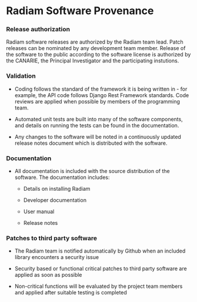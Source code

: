 # Radiam Software Provenance 

### Release authorization

Radiam software releases are authorized by the Radiam team lead.  Patch releases can be nominated by any development team member.  Release of the software to the public according to the software license is authorized by the CANARIE, the Principal Investigator and the participating instutions.

### Validation  

* Coding follows the standard of the framework it is being written in - for example, the API code follows Django Rest Framework standards. Code reviews are applied when possible by members of the programming team.

* Automated unit tests are built into many of the software components, and details on running the tests can be found in the documentation.

* Any changes to the software will be noted in a continuously updated release notes document which is distributed with the software.

### Documentation

* All documentation is included with the source distribution of the software. The documentation includes:

	* Details on installing Radiam

	* Developer documentation

	* User manual
	
	* Release notes

### Patches to third party software

* The Radiam team is notified automatically by Github when an included library encounters a security issue

* Security based or functional critical patches to third party software are applied as soon as possible

* Non-critical functions will be evaluated by the project team members and applied after suitable testing is completed

